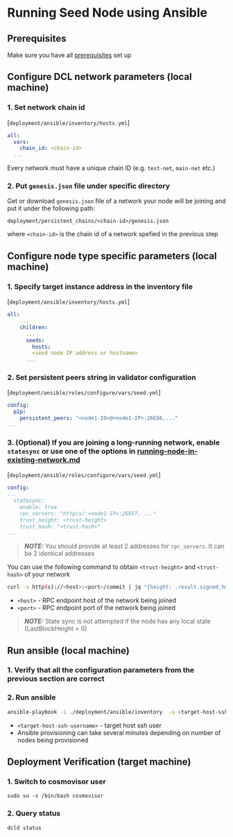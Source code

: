 # Running Seed Node using Ansible
## Prerequisites
Make sure you have all [prerequisites](./prerequisites.md) set up

## Configure DCL network parameters (local machine)
### 1. Set network chain id
[`deployment/ansible/inventory/hosts.yml`]
```yaml
all:
  vars:
    chain_id: <chain-id>
  ...
```
Every network must have a unique chain ID (e.g. `test-net`, `main-net` etc.)

### 2. Put `genesis.json` file under specific directory
Get or download `genesis.json` file of a network your node will be joining and put it under the following path:
```
deployment/persistent_chains/<chain-id>/genesis.json
```
where `<chain-id>` is the chain id of a network spefied in the previous step

## Configure node type specific parameters (local machine)
### 1. Specify target instance address in the inventory file
[`deployment/ansible/inventory/hosts.yml`]
```yaml
all:
    ...
    children:
      ...
      seeds:
        hosts:
        <seed node IP address or hostname>
      ...
```

### 2. Set persistent peers string in validator configuration
[`deployment/ansible/roles/configure/vars/seed.yml`]
```yaml
config:
  p2p:
    persistent_peers: "<node1-ID>@<node1-IP>:26656,..."
...
```

### 3. (Optional) If you are joining a long-running network, enable `statesync` or use one of the options in [running-node-in-existing-network.md](../advanced/running-node-in-existing-network.md)
[`deployment/ansible/roles/configure/vars/seed.yml`]

```yaml
config:
...
  statesync:
    enable: true
    rpc_servers: "http(s):<node1-IP>:26657, ..."
    trust_height: <trust-height>
    trust_hash: "<trust-hash>"
...
```
> **_NOTE:_**  You should provide at least 2 addresses for `rpc_servers`. It can be 2 identical addresses

You can use the following command to obtain `<trust-height>` and `<trust-hash>` of your network

```bash
curl -s http(s)://<host>:<port>/commit | jq "{height: .result.signed_header.header.height, hash: .result.signed_header.commit.block_id.hash}"
```

- `<host>` - RPC endpoint host of the network being joined
- `<port>` - RPC endpoint port of the network being joined

> **_NOTE:_** State sync is not attempted if the node has any local state (LastBlockHeight > 0)

## Run ansible (local machine)
### 1. Verify that all the configuration parameters from the previous section are correct
### 2. Run ansible
```bash
ansible-playbook -i ./deployment/ansible/inventory  -u <target-host-ssh-user> ./deployment/ansible/deploy.yml
```
- `<target-host-ssh-username>` - target host ssh user
- Ansible provisioning can take several minutes depending on number of nodes being provisioned

## Deployment Verification (target machine)
### 1. Switch to cosmovisor user
```
sudo su -s /bin/bash cosmovisor
```

### 2. Query status
```
dcld status
```